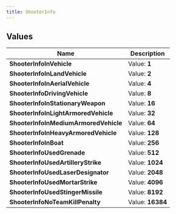 ```yaml
---
title: ShooterInfo
---
```


## Values
| Name | Description |
| ---- | ----------- |
| **ShooterInfoInVehicle** | Value: **1** |
| **ShooterInfoInLandVehicle** | Value: **2** |
| **ShooterInfoInAerialVehicle** | Value: **4** |
| **ShooterInfoDrivingVehicle** | Value: **8** |
| **ShooterInfoInStationaryWeapon** | Value: **16** |
| **ShooterInfoInLightArmoredVehicle** | Value: **32** |
| **ShooterInfoInMediumArmoredVehicle** | Value: **64** |
| **ShooterInfoInHeavyArmoredVehicle** | Value: **128** |
| **ShooterInfoInBoat** | Value: **256** |
| **ShooterInfoUsedGrenade** | Value: **512** |
| **ShooterInfoUsedArtilleryStrike** | Value: **1024** |
| **ShooterInfoUsedLaserDesignator** | Value: **2048** |
| **ShooterInfoUsedMortarStrike** | Value: **4096** |
| **ShooterInfoUsedStingerMissile** | Value: **8192** |
| **ShooterInfoNoTeamKillPenalty** | Value: **16384** |


